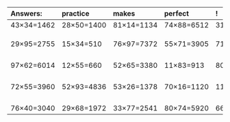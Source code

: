 | Answers: | practice | makes | perfect | ! |
| :--- | :--- | :--- | :--- | :--- |
| 43×34=1462 | 28×50=1400 | 81×14=1134 | 74×88=6512 | 31×85=2635 | 
|   |   |   |   |   | 
|   |   |   |   |   | 
|   |   |   |   |   | 
| 29×95=2755 | 15×34=510 | 76×97=7372 | 55×71=3905 | 71×33=2343 | 
|   |   |   |   |   | 
|   |   |   |   |   | 
|   |   |   |   |   | 
|   |   |   |   |   | 
| 97×62=6014 | 12×55=660 | 52×65=3380 | 11×83=913 | 80×68=5440 | 
|   |   |   |   |   | 
|   |   |   |   |   | 
|   |   |   |   |   | 
|   |   |   |   |   | 
| 72×55=3960 | 52×93=4836 | 53×26=1378 | 70×16=1120 | 11×29=319 | 
|   |   |   |   |   | 
|   |   |   |   |   | 
|   |   |   |   |   | 
|   |   |   |   |   | 
| 76×40=3040 | 29×68=1972 | 33×77=2541 | 80×74=5920 | 66×41=2706 | 
